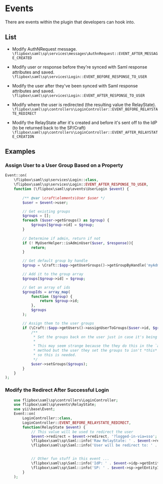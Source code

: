 # Events

There are events within the plugin that developers can hook into.

## List

- Modify AuthNRequest message.
`\flipbox\saml\sp\services\messages\AuthnRequest::EVENT_AFTER_MESSAGE_CREATED`
 
- Modify user or response before they're synced with Saml response attributes and saved.
`\flipbox\saml\sp\services\Login::EVENT_BEFORE_RESPONSE_TO_USER`

- Modify the user after they've been synced with Saml response attributes and saved.
 `\flipbox\saml\sp\services\Login::EVENT_AFTER_RESPONSE_TO_USER`
- Modify where the user is redirected (the resulting value the RelayState).
`\flipbox\saml\sp\controllers\LoginController::EVENT_BEFORE_RELAYSTATE_REDIRECT` 
- Modify the RelayState after it's created and before it's sent off to the IdP (to be returned back to the SP/Craft)
`\flipbox\saml\sp\controllers\LoginController::EVENT_AFTER_RELAYSTATE_CREATION`
    
## Examples

### Assign User to a User Group Based on a Property

```php
Event::on(
    \flipbox\saml\sp\services\Login::class,
    \flipbox\saml\sp\services\Login::EVENT_AFTER_RESPONSE_TO_USER,
    function (\flipbox\saml\sp\events\UserLogin $event) {
    
        /** @var \craft\elements\User $user */
        $user = $event->user;

        // Get existing groups
        $groups = [];
        foreach ($user->getGroups() as $group) {
            $groups[$group->id] = $group;
        }
            
        // Determine if admin, return if not
        if (! MyUserHelper::isAdminUser($user, $response)){
            return;
        }

        // Get default group by handle
        $group = \Craft::$app->getUserGroups()->getGroupByHandle('myAdminGroup');

        // Add it to the group array
        $groups[$group->id] = $group;

        // Get an array of ids
        $groupIds = array_map(
            function ($group) {
                return $group->id;
            },
            $groups
        );

        // Assign them to the user groups
        if (\Craft::$app->getUsers()->assignUserToGroups($user->id, $groupIds)) {
            /**
             * Set the groups back on the user just in case it's being used after this.
             *
             * This may seem strange because the they do this in the `assignUserToGroups`
             * method but the user they set the groups to isn't *this* user object,
             * so this is needed.
             */
            $user->setGroups($groups);
        }
    }
);
``` 
### Modify the Redirect After Successful Login
```php
    use flipbox\saml\sp\controllers\LoginController;
    use flipbox\saml\sp\events\RelayState;
    use yii\base\Event;
    Event::on(
        LoginController::class,
        LoginController::EVENT_BEFORE_RELAYSTATE_REDIRECT,
        function(RelayState $event) {
            // This value will be used to redirect the user
            $event->redirect = $event->redirect. '?logged-in-via=sso';
            \flipbox\saml\sp\Saml::info('Raw RelayState: ' . $event->relayState);
            \flipbox\saml\sp\Saml::info('User will be redirect to: ' . $event->redirect);

            
            // Other fun stuff in this event ...
            \flipbox\saml\sp\Saml::info('IdP: ' . $event->idp->getEntityId());
            \flipbox\saml\sp\Saml::info('SP: ' . $event->sp->getEntityId());
        }
    );
```

